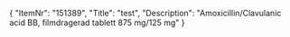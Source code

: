 {
  "ItemNr": "151389",
  "Title": "test",
  "Description": "Amoxicillin/Clavulanic acid BB, filmdragerad tablett 875 mg/125 mg"
}